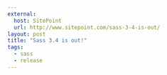 ```yaml
---
external:
  host: SitePoint
  url: http://www.sitepoint.com/sass-3-4-is-out/
layout: post
title: "Sass 3.4 is out!"
tags:
  - sass
  - release
---
```


